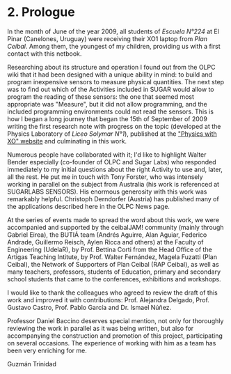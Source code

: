 # 2. Prologue

In the month of June of the year 2009, all students of *Escuela N°224* at El Pinar (Canelones, Uruguay) were receiving their XO1 laptop from *Plan Ceibal*. Among them, the youngest of my children, providing us with a first contact with this netbook.

Researching about its structure and operation I found out from the OLPC wiki that it had been designed with a unique ability in mind: to build and program inexpensive sensors to measure physical quantities. The next step was to find out which of the Activities included in SUGAR would allow to program the reading of these sensors: the one that seemed most appropriate was "Measure", but it did not allow programming, and the included programming environments could not read the sensors. This is how I began a long journey that began the 15th of September of 2009 writing the first research note with progress on the topic (developed at the Physics Laboratory of *Liceo Solymar N°1*), published at the ["Physics with XO" website](https://sites.google.com/site/solymar1fisica/fisica-con-xo-investigacion-) and culminating in this work.

Numerous people have collaborated with it; I'd like to highlight Walter Bender especially (co-founder of OLPC and Sugar Labs) who responded immediately to my initial questions about the right Activity to use and, later, all the rest. He put me in touch with Tony Forster, who was intensely working in parallel on the subject from Australia (his work is referenced at SUGARLABS SENSORS). His enormous generosity with this work was remarkably helpful. Christoph Derndorfer (Austria) has published many of the applications described here in the OLPC News page.

At the series of events made to spread the word about this work, we were accompanied and supported by the ceibalJAM! community (mainly through Gabriel Eirea), the BUTIÁ team (Andrés Aguirre, Alan Aguiar, Federico Andrade, Guillermo Reisch, Aylen Ricca and others) at the Faculty of Engineering (UdelaR), by Prof. Bettina Corti from the Head Office of the Artigas Teaching Intitute, by Prof. Walter Fernández, Magela Fuzatti (Plan Ceibal), the Network of Supporters of Plan Ceibal (RAP Ceibal), as well as many teachers, professors, students of Education, primary and secondary school students that came to the conferences, exhibitions and workshops.

I would like to thank the colleagues who agreed to review the draft of this work and improved it with contributions: Prof. Alejandra Delgado, Prof. Gustavo Castro, Prof. Pablo García and Dr. Ismael Núñez.

Professor Daniel Baccino deserves special mention, not only for thoroughly reviewing the work in parallel as it was being written, but also for accompanying the construction and promotion of this project, participating on several occasions. The experience of working with him as a team has been very enriching for me.

Guzmán Trinidad

